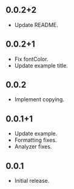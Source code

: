 ## 0.0.2+2

* Update README.

## 0.0.2+1

* Fix fontColor.
* Update example title.

## 0.0.2

* Implement copying.

## 0.0.1+1

* Update example.
* Formatting fixes.
* Analyzer fixes.

## 0.0.1

* Initial release.
